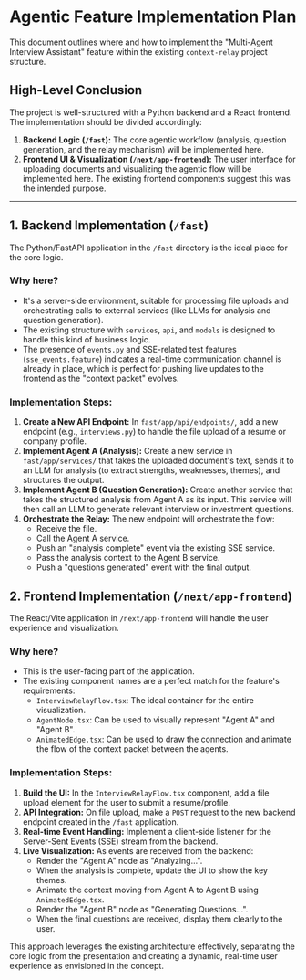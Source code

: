 # Agentic Feature Implementation Plan

This document outlines where and how to implement the "Multi-Agent Interview Assistant" feature within the existing `context-relay` project structure.

## High-Level Conclusion

The project is well-structured with a Python backend and a React frontend. The implementation should be divided accordingly:

1.  **Backend Logic (`/fast`):** The core agentic workflow (analysis, question generation, and the relay mechanism) will be implemented here.
2.  **Frontend UI & Visualization (`/next/app-frontend`):** The user interface for uploading documents and visualizing the agentic flow will be implemented here. The existing frontend components suggest this was the intended purpose.

---

## 1. Backend Implementation (`/fast`)

The Python/FastAPI application in the `/fast` directory is the ideal place for the core logic.

### Why here?

-   It's a server-side environment, suitable for processing file uploads and orchestrating calls to external services (like LLMs for analysis and question generation).
-   The existing structure with `services`, `api`, and `models` is designed to handle this kind of business logic.
-   The presence of `events.py` and SSE-related test features (`sse_events.feature`) indicates a real-time communication channel is already in place, which is perfect for pushing live updates to the frontend as the "context packet" evolves.

### Implementation Steps:

1.  **Create a New API Endpoint:** In `fast/app/api/endpoints/`, add a new endpoint (e.g., `interviews.py`) to handle the file upload of a resume or company profile.
2.  **Implement Agent A (Analysis):** Create a new service in `fast/app/services/` that takes the uploaded document's text, sends it to an LLM for analysis (to extract strengths, weaknesses, themes), and structures the output.
3.  **Implement Agent B (Question Generation):** Create another service that takes the structured analysis from Agent A as its input. This service will then call an LLM to generate relevant interview or investment questions.
4.  **Orchestrate the Relay:** The new endpoint will orchestrate the flow:
    -   Receive the file.
    -   Call the Agent A service.
    -   Push an "analysis complete" event via the existing SSE service.
    -   Pass the analysis context to the Agent B service.
    -   Push a "questions generated" event with the final output.

## 2. Frontend Implementation (`/next/app-frontend`)

The React/Vite application in `/next/app-frontend` will handle the user experience and visualization.

### Why here?

-   This is the user-facing part of the application.
-   The existing component names are a perfect match for the feature's requirements:
    -   `InterviewRelayFlow.tsx`: The ideal container for the entire visualization.
    -   `AgentNode.tsx`: Can be used to visually represent "Agent A" and "Agent B".
    -   `AnimatedEdge.tsx`: Can be used to draw the connection and animate the flow of the context packet between the agents.

### Implementation Steps:

1.  **Build the UI:** In the `InterviewRelayFlow.tsx` component, add a file upload element for the user to submit a resume/profile.
2.  **API Integration:** On file upload, make a `POST` request to the new backend endpoint created in the `/fast` application.
3.  **Real-time Event Handling:** Implement a client-side listener for the Server-Sent Events (SSE) stream from the backend.
4.  **Live Visualization:** As events are received from the backend:
    -   Render the "Agent A" node as "Analyzing...".
    -   When the analysis is complete, update the UI to show the key themes.
    -   Animate the context moving from Agent A to Agent B using `AnimatedEdge.tsx`.
    -   Render the "Agent B" node as "Generating Questions...".
    -   When the final questions are received, display them clearly to the user.

This approach leverages the existing architecture effectively, separating the core logic from the presentation and creating a dynamic, real-time user experience as envisioned in the concept.
